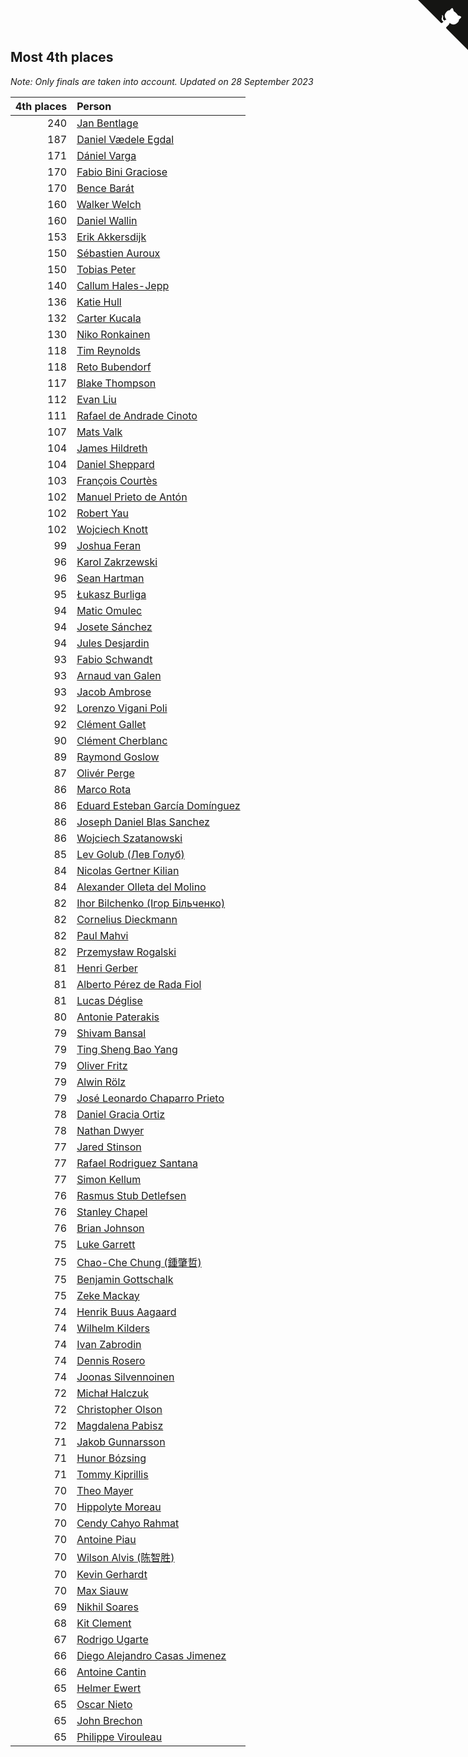 ## Most 4th places

*Note: Only finals are taken into account.*
*Updated on 28 September 2023*

| 4th places | Person |
| ---: | :--- |
| 240 | [Jan Bentlage](https://www.worldcubeassociation.org/persons/2010BENT01) |
| 187 | [Daniel Vædele Egdal](https://www.worldcubeassociation.org/persons/2013EGDA01) |
| 171 | [Dániel Varga](https://www.worldcubeassociation.org/persons/2008VARG01) |
| 170 | [Fabio Bini Graciose](https://www.worldcubeassociation.org/persons/2010GRAC02) |
| 170 | [Bence Barát](https://www.worldcubeassociation.org/persons/2008BARA01) |
| 160 | [Walker Welch](https://www.worldcubeassociation.org/persons/2011WELC01) |
| 160 | [Daniel Wallin](https://www.worldcubeassociation.org/persons/2013WALL03) |
| 153 | [Erik Akkersdijk](https://www.worldcubeassociation.org/persons/2005AKKE01) |
| 150 | [Sébastien Auroux](https://www.worldcubeassociation.org/persons/2008AURO01) |
| 150 | [Tobias Peter](https://www.worldcubeassociation.org/persons/2014PETE03) |
| 140 | [Callum Hales-Jepp](https://www.worldcubeassociation.org/persons/2012HALE01) |
| 136 | [Katie Hull](https://www.worldcubeassociation.org/persons/2010HULL01) |
| 132 | [Carter Kucala](https://www.worldcubeassociation.org/persons/2015KUCA01) |
| 130 | [Niko Ronkainen](https://www.worldcubeassociation.org/persons/2010RONK01) |
| 118 | [Tim Reynolds](https://www.worldcubeassociation.org/persons/2005REYN01) |
| 118 | [Reto Bubendorf](https://www.worldcubeassociation.org/persons/2012BUBE01) |
| 117 | [Blake Thompson](https://www.worldcubeassociation.org/persons/2010THOM03) |
| 112 | [Evan Liu](https://www.worldcubeassociation.org/persons/2009LIUE01) |
| 111 | [Rafael de Andrade Cinoto](https://www.worldcubeassociation.org/persons/2007CINO01) |
| 107 | [Mats Valk](https://www.worldcubeassociation.org/persons/2007VALK01) |
| 104 | [James Hildreth](https://www.worldcubeassociation.org/persons/2009HILD01) |
| 104 | [Daniel Sheppard](https://www.worldcubeassociation.org/persons/2009SHEP01) |
| 103 | [François Courtès](https://www.worldcubeassociation.org/persons/2008COUR01) |
| 102 | [Manuel Prieto de Antón](https://www.worldcubeassociation.org/persons/2015ANTO04) |
| 102 | [Robert Yau](https://www.worldcubeassociation.org/persons/2009YAUR01) |
| 102 | [Wojciech Knott](https://www.worldcubeassociation.org/persons/2011KNOT01) |
| 99 | [Joshua Feran](https://www.worldcubeassociation.org/persons/2011FERA01) |
| 96 | [Karol Zakrzewski](https://www.worldcubeassociation.org/persons/2014ZAKR01) |
| 96 | [Sean Hartman](https://www.worldcubeassociation.org/persons/2016HART02) |
| 95 | [Łukasz Burliga](https://www.worldcubeassociation.org/persons/2013BURL01) |
| 94 | [Matic Omulec](https://www.worldcubeassociation.org/persons/2010OMUL02) |
| 94 | [Josete Sánchez](https://www.worldcubeassociation.org/persons/2015SANC18) |
| 94 | [Jules Desjardin](https://www.worldcubeassociation.org/persons/2010DESJ01) |
| 93 | [Fabio Schwandt](https://www.worldcubeassociation.org/persons/2014SCHW02) |
| 93 | [Arnaud van Galen](https://www.worldcubeassociation.org/persons/2006GALE01) |
| 93 | [Jacob Ambrose](https://www.worldcubeassociation.org/persons/2010AMBR01) |
| 92 | [Lorenzo Vigani Poli](https://www.worldcubeassociation.org/persons/2007POLI01) |
| 92 | [Clément Gallet](https://www.worldcubeassociation.org/persons/2004GALL02) |
| 90 | [Clément Cherblanc](https://www.worldcubeassociation.org/persons/2014CHER05) |
| 89 | [Raymond Goslow](https://www.worldcubeassociation.org/persons/2014GOSL01) |
| 87 | [Olivér Perge](https://www.worldcubeassociation.org/persons/2007PERG01) |
| 86 | [Marco Rota](https://www.worldcubeassociation.org/persons/2009ROTA01) |
| 86 | [Eduard Esteban García Domínguez](https://www.worldcubeassociation.org/persons/2011EDUA01) |
| 86 | [Joseph Daniel Blas Sanchez](https://www.worldcubeassociation.org/persons/2016SANC08) |
| 86 | [Wojciech Szatanowski](https://www.worldcubeassociation.org/persons/2011SZAT01) |
| 85 | [Lev Golub (Лев Голуб)](https://www.worldcubeassociation.org/persons/2014HOLU01) |
| 84 | [Nicolas Gertner Kilian](https://www.worldcubeassociation.org/persons/2013GERT01) |
| 84 | [Alexander Olleta del Molino](https://www.worldcubeassociation.org/persons/2008OLLE01) |
| 82 | [Ihor Bilchenko (Ігор Більченко)](https://www.worldcubeassociation.org/persons/2011BILC01) |
| 82 | [Cornelius Dieckmann](https://www.worldcubeassociation.org/persons/2009DIEC01) |
| 82 | [Paul Mahvi](https://www.worldcubeassociation.org/persons/2012MAHV01) |
| 82 | [Przemysław Rogalski](https://www.worldcubeassociation.org/persons/2013ROGA02) |
| 81 | [Henri Gerber](https://www.worldcubeassociation.org/persons/2014GERB01) |
| 81 | [Alberto Pérez de Rada Fiol](https://www.worldcubeassociation.org/persons/2011FIOL01) |
| 81 | [Lucas Déglise](https://www.worldcubeassociation.org/persons/2015DEGL01) |
| 80 | [Antonie Paterakis](https://www.worldcubeassociation.org/persons/2012PATE01) |
| 79 | [Shivam Bansal](https://www.worldcubeassociation.org/persons/2011BANS02) |
| 79 | [Ting Sheng Bao Yang](https://www.worldcubeassociation.org/persons/2008BAOY01) |
| 79 | [Oliver Fritz](https://www.worldcubeassociation.org/persons/2014FRIT02) |
| 79 | [Alwin Rölz](https://www.worldcubeassociation.org/persons/2016ROLZ01) |
| 79 | [José Leonardo Chaparro Prieto](https://www.worldcubeassociation.org/persons/2011CHAP01) |
| 78 | [Daniel Gracia Ortiz](https://www.worldcubeassociation.org/persons/2009ORTI01) |
| 78 | [Nathan Dwyer](https://www.worldcubeassociation.org/persons/2011DWYE02) |
| 77 | [Jared Stinson](https://www.worldcubeassociation.org/persons/2014STIN01) |
| 77 | [Rafael Rodriguez Santana](https://www.worldcubeassociation.org/persons/2012SANT12) |
| 77 | [Simon Kellum](https://www.worldcubeassociation.org/persons/2016KELL12) |
| 76 | [Rasmus Stub Detlefsen](https://www.worldcubeassociation.org/persons/2014DETL01) |
| 76 | [Stanley Chapel](https://www.worldcubeassociation.org/persons/2016CHAP04) |
| 76 | [Brian Johnson](https://www.worldcubeassociation.org/persons/2013JOHN10) |
| 75 | [Luke Garrett](https://www.worldcubeassociation.org/persons/2017GARR05) |
| 75 | [Chao-Che Chung (鍾肇哲)](https://www.worldcubeassociation.org/persons/2012CHON03) |
| 75 | [Benjamin Gottschalk](https://www.worldcubeassociation.org/persons/2016GOTT01) |
| 75 | [Zeke Mackay](https://www.worldcubeassociation.org/persons/2015MACK06) |
| 74 | [Henrik Buus Aagaard](https://www.worldcubeassociation.org/persons/2006BUUS01) |
| 74 | [Wilhelm Kilders](https://www.worldcubeassociation.org/persons/2010KILD02) |
| 74 | [Ivan Zabrodin](https://www.worldcubeassociation.org/persons/2012ZABR01) |
| 74 | [Dennis Rosero](https://www.worldcubeassociation.org/persons/2010ROSE03) |
| 74 | [Joonas Silvennoinen](https://www.worldcubeassociation.org/persons/2016SILV07) |
| 72 | [Michał Halczuk](https://www.worldcubeassociation.org/persons/2006HALC01) |
| 72 | [Christopher Olson](https://www.worldcubeassociation.org/persons/2009OLSO01) |
| 72 | [Magdalena Pabisz](https://www.worldcubeassociation.org/persons/2017PABI01) |
| 71 | [Jakob Gunnarsson](https://www.worldcubeassociation.org/persons/2015GUNN01) |
| 71 | [Hunor Bózsing](https://www.worldcubeassociation.org/persons/2009BOZS01) |
| 71 | [Tommy Kiprillis](https://www.worldcubeassociation.org/persons/2014KIPR01) |
| 70 | [Theo Mayer](https://www.worldcubeassociation.org/persons/2012MAYE01) |
| 70 | [Hippolyte Moreau](https://www.worldcubeassociation.org/persons/2008MORE02) |
| 70 | [Cendy Cahyo Rahmat](https://www.worldcubeassociation.org/persons/2010RAHM02) |
| 70 | [Antoine Piau](https://www.worldcubeassociation.org/persons/2008PIAU01) |
| 70 | [Wilson Alvis (陈智胜)](https://www.worldcubeassociation.org/persons/2011ALVI01) |
| 70 | [Kevin Gerhardt](https://www.worldcubeassociation.org/persons/2013GERH01) |
| 70 | [Max Siauw](https://www.worldcubeassociation.org/persons/2017SIAU02) |
| 69 | [Nikhil Soares](https://www.worldcubeassociation.org/persons/2015SOAR01) |
| 68 | [Kit Clement](https://www.worldcubeassociation.org/persons/2008CLEM01) |
| 67 | [Rodrigo Ugarte](https://www.worldcubeassociation.org/persons/2015UGAR01) |
| 66 | [Diego Alejandro Casas Jimenez](https://www.worldcubeassociation.org/persons/2014JIME05) |
| 66 | [Antoine Cantin](https://www.worldcubeassociation.org/persons/2010CANT02) |
| 65 | [Helmer Ewert](https://www.worldcubeassociation.org/persons/2015EWER01) |
| 65 | [Oscar Nieto](https://www.worldcubeassociation.org/persons/2014NIET03) |
| 65 | [John Brechon](https://www.worldcubeassociation.org/persons/2010BREC01) |
| 65 | [Philippe Virouleau](https://www.worldcubeassociation.org/persons/2008VIRO01) |


<a href="https://github.com/jonatanklosko/wca_statistics" class="github-corner" aria-label="View source on Github"><svg width="80" height="80" viewBox="0 0 250 250" style="fill:#151513; color:#fff; position: absolute; top: 0; border: 0; right: 0;" aria-hidden="true"><path d="M0,0 L115,115 L130,115 L142,142 L250,250 L250,0 Z"></path><path d="M128.3,109.0 C113.8,99.7 119.0,89.6 119.0,89.6 C122.0,82.7 120.5,78.6 120.5,78.6 C119.2,72.0 123.4,76.3 123.4,76.3 C127.3,80.9 125.5,87.3 125.5,87.3 C122.9,97.6 130.6,101.9 134.4,103.2" fill="currentColor" style="transform-origin: 130px 106px;" class="octo-arm"></path><path d="M115.0,115.0 C114.9,115.1 118.7,116.5 119.8,115.4 L133.7,101.6 C136.9,99.2 139.9,98.4 142.2,98.6 C133.8,88.0 127.5,74.4 143.8,58.0 C148.5,53.4 154.0,51.2 159.7,51.0 C160.3,49.4 163.2,43.6 171.4,40.1 C171.4,40.1 176.1,42.5 178.8,56.2 C183.1,58.6 187.2,61.8 190.9,65.4 C194.5,69.0 197.7,73.2 200.1,77.6 C213.8,80.2 216.3,84.9 216.3,84.9 C212.7,93.1 206.9,96.0 205.4,96.6 C205.1,102.4 203.0,107.8 198.3,112.5 C181.9,128.9 168.3,122.5 157.7,114.1 C157.9,116.9 156.7,120.9 152.7,124.9 L141.0,136.5 C139.8,137.7 141.6,141.9 141.8,141.8 Z" fill="currentColor" class="octo-body"></path></svg></a><style>.github-corner:hover .octo-arm{animation:octocat-wave 560ms ease-in-out}@keyframes octocat-wave{0%,100%{transform:rotate(0)}20%,60%{transform:rotate(-25deg)}40%,80%{transform:rotate(10deg)}}@media (max-width:500px){.github-corner:hover .octo-arm{animation:none}.github-corner .octo-arm{animation:octocat-wave 560ms ease-in-out}}</style>
